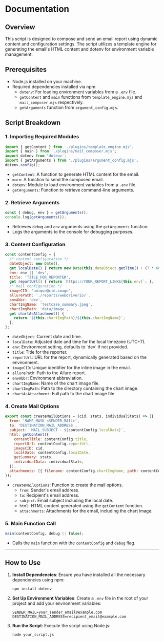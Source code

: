 # Documentation

## Overview

This script is designed to compose and send an email report using dynamic content and configuration settings. The script utilizes a template engine for generating the email's HTML content and dotenv for environment variable management.

## Prerequisites

- Node.js installed on your machine.
- Required dependencies installed via npm:
  - `dotenv`: For loading environment variables from a `.env` file.
  - `getContent` and `main` functions from `template_engine.mjs` and `mail_composer.mjs` respectively.
  - `getArguments` function from `argument_config.mjs`.

## Script Breakdown

### 1. Importing Required Modules

```javascript
import { getContent } from './plugins/template_engine.mjs';
import { main } from './plugins/mail_composer.mjs';
import dotenv from 'dotenv';
import { getArguments } from './plugins/argument_config.mjs';
dotenv.config();
```

- `getContent`: A function to generate HTML content for the email.
- `main`: A function to send the composed email.
- `dotenv`: Module to load environment variables from a `.env` file.
- `getArguments`: Function to retrieve command-line arguments.

### 2. Retrieve Arguments

```javascript
const { debug, env } = getArguments();
console.log(getArguments());
```

- Retrieves `debug` and `env` arguments using the `getArguments` function.
- Logs the arguments to the console for debugging purposes.

### 3. Content Configuration

```javascript
const contentConfig = {
  /* content configuration */
  dateObject: new Date(),
  get localDate() { return new Date(this.dateObject.getTime() + (7 * 60 * 60 * 1000)); },
  env: env || 'dev',
  title: 'TITLE_FOR_REPORTER',
  get reportUrl() { return `https://YOUR_REPORT_LINK${this.env}`; },
  /* mail configuration */
  imageCID: 'unique@cid.image',
  allurePath: './reports/webdriverio/',
  envAbbr: 'dev',
  chartImgName: 'testcase_summary.jpeg',
  chartImgPath: 'data/image',
  get chartAsAttachment() {
    return `${this.chartImgPath}/${this.chartImgName}`;
  },
};
```

- `dateObject`: Current date and time.
- `localDate`: Adjusted date and time for the local timezone (UTC+7).
- `env`: Environment setting, defaults to 'dev' if not provided.
- `title`: Title for the reporter.
- `reportUrl`: URL for the report, dynamically generated based on the environment.
- `imageCID`: Unique identifier for the inline image in the email.
- `allurePath`: Path to the Allure report.
- `envAbbr`: Environment abbreviation.
- `chartImgName`: Name of the chart image file.
- `chartImgPath`: Path to the directory containing the chart image.
- `chartAsAttachment`: Full path to the chart image file.

### 4. Create Mail Options

```javascript
export const createMailOptions = (cid, stats, individualStats) => ({
  from: 'NAME_MASK <SENDER_MAIL>',
  to: 'DESTINATION_MAIL_ADDRESS',
  subject: `MAIL_SUBJECT - ${contentConfig.localDate}`,
  html: getContent({
    contentTitle: contentConfig.title,
    reportUrl: contentConfig.reportUrl,
    imageCID: cid,
    localDate: contentConfig.localDate,
    getSummary: stats,
    individualData: individualStats,
  }),
  attachments: [{ filename: contentConfig.chartImgName, path: contentConfig.chartAsAttachment, cid }],
});
```

- `createMailOptions`: Function to create the mail options.
  - `from`: Sender's email address.
  - `to`: Recipient's email address.
  - `subject`: Email subject including the local date.
  - `html`: HTML content generated using the `getContent` function.
  - `attachments`: Attachments for the email, including the chart image.

### 5. Main Function Call

```javascript
main(contentConfig, debug || false);
```

- Calls the `main` function with the `contentConfig` and `debug` flag.

---

## How to Use

1. **Install Dependencies**:
   Ensure you have installed all the necessary dependencies using npm:
   ```bash
   npm install dotenv
   ```

2. **Set Up Environment Variables**:
   Create a `.env` file in the root of your project and add your environment variables:
   ```env
   SENDER_MAIL=your_sender_email@example.com
   DESTINATION_MAIL_ADDRESS=recipient_email@example.com
   ```

3. **Run the Script**:
   Execute the script using Node.js:
   ```bash
   node your_script.js
   ```
